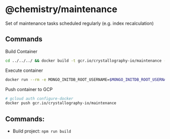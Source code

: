 # @chemistry/maintenance

Set of maintenance tasks scheduled regularly (e.g. index recalculation)

## Commands
Build Container
```bash
cd ../../../ && docker build -t gcr.io/crystallography-io/maintenance -f packages/swarm/maintenance/Dockerfile .
```

Execute container
```bash
docker run --rm -e MONGO_INITDB_ROOT_USERNAME=$MONGO_INITDB_ROOT_USERNAME -e MONGO_INITDB_ROOT_PASSWORD=$MONGO_INITDB_ROOT_PASSWORD -e MONGO_INITDB_HOST=$MONGO_INITDB_HOST --name maintenance gcr.io/crystallography-io/maintenance
```


Push container to GCP
```bash
# gcloud auth configure-docker
docker push gcr.io/crystallography-io/maintenance
```

## Commands:
  * Build project: `npm run build`
